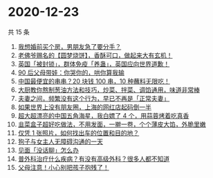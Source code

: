 # 2020-12-23

共 15 条

<!-- BEGIN ZHIHUVIDEO -->
<!-- 最后更新时间 Wed Dec 23 2020 05:08:40 GMT+0800 (CST) -->
1. [我想婚前买个房，男朋友急了要分手？](https://www.zhihu.com/zvideo/1324773328142381056)
1. [老佛爷赐名的【圆梦烧饼】，香酥可口，做起来大有玄机！](https://www.zhihu.com/zvideo/1324733510326796288)
1. [英国「被封锁」，群体免疫「养蛊」，英国应向世界道歉！](https://www.zhihu.com/zvideo/1324708154962243584)
1. [90 后父母带娃：你哭你的，哄你算我输](https://www.zhihu.com/zvideo/1324048343131971584)
1. [中国最便宜的串串？20 块钱 100 串，10 种蘸料无限吃！](https://www.zhihu.com/zvideo/1324785970583949312)
1. [大厨教你熬制葱油方法和技巧，炒菜、拌菜、调馅通用，味道非常棒](https://www.zhihu.com/zvideo/1324727831956295680)
1. [夫妻之间，频繁没有这个行为，早已不再是「正常夫妻」](https://www.zhihu.com/zvideo/1324376770393645056)
1. [如果世界上没有朋友圈，上海的网红店起码倒一半](https://www.zhihu.com/zvideo/1324719039349239808)
1. [超大超漂亮的中国五角海星，我白嫖了 4 个，用蒜蓉烤着吃真香](https://www.zhihu.com/zvideo/1324542817687883776)
1. [韭菜盒子超好吃做法，不用发面，一擀一卷，个个薄皮大馅，外脆里嫩](https://www.zhihu.com/zvideo/1324743047952093184)
1. [仅凭 1 张照片，如何找出车的位置和目的地？](https://www.zhihu.com/zvideo/1324468264693760000)
1. [狗子与女主人无障碍沟通的一天](https://www.zhihu.com/zvideo/1324315052250529792)
1. [见面「没话聊」怎么办](https://www.zhihu.com/zvideo/1324472032605040640)
1. [普外科治疗什么疾病？有没有高级外科？很多人都不知道](https://www.zhihu.com/zvideo/1324666634448392192)
1. [父母注意！小心别把孩子抱残了！](https://www.zhihu.com/zvideo/1324362992289239040)
<!-- END ZHIHUVIDEO -->
